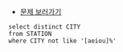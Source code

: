 * [문제 보러가기](https://www.hackerrank.com/challenges/weather-observation-station-9/problem?h_r=next-challenge&h_v=zen)
```
select distinct CITY
from STATION
where CITY not like '[aeiou]%'
```
